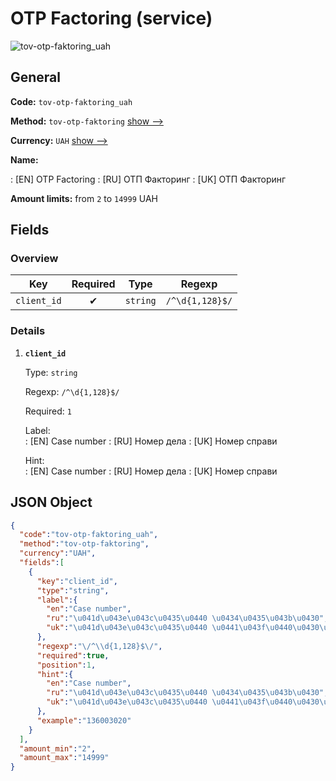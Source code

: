 
# OTP Factoring (service) 
![tov-otp-faktoring_uah](https://static.openfintech.io/payout_methods/tov-otp-faktoring_uah/logo.svg?w=400&c=v0.59.26#w24)  

## General 
 
**Code:** `tov-otp-faktoring_uah` 
 
**Method:** `tov-otp-faktoring` [show -->](/payout-methods/tov-otp-faktoring/) 
 
**Currency:** `UAH` [show -->](/currencies/UAH/) 
 
**Name:** 
 
:	[EN] OTP Factoring 
:	[RU] ОТП Факторинг 
:	[UK] ОТП Факторинг 
 
**Amount limits:** from `2` to `14999` UAH 

## Fields 

### Overview 

|Key|Required|Type|Regexp| 
|:---:|:---:|:---:|:---:| 
|`client_id`|✔|`string`|`/^\d{1,128}$/`| 
 

### Details 
 
1. **`client_id`** 
 
	Type: `string` 
 
	Regexp: `/^\d{1,128}$/` 
 
	Required: `1` 
 
	Label:  
	: [EN] Case number 
	: [RU] Номер дела 
	: [UK] Номер справи 
 
	Hint:  
	: [EN] Case number 
	: [RU] Номер дела 
	: [UK] Номер справи 
 

## JSON Object 

```json
{
  "code":"tov-otp-faktoring_uah",
  "method":"tov-otp-faktoring",
  "currency":"UAH",
  "fields":[
    {
      "key":"client_id",
      "type":"string",
      "label":{
        "en":"Case number",
        "ru":"\u041d\u043e\u043c\u0435\u0440 \u0434\u0435\u043b\u0430",
        "uk":"\u041d\u043e\u043c\u0435\u0440 \u0441\u043f\u0440\u0430\u0432\u0438"
      },
      "regexp":"\/^\\d{1,128}$\/",
      "required":true,
      "position":1,
      "hint":{
        "en":"Case number",
        "ru":"\u041d\u043e\u043c\u0435\u0440 \u0434\u0435\u043b\u0430",
        "uk":"\u041d\u043e\u043c\u0435\u0440 \u0441\u043f\u0440\u0430\u0432\u0438"
      },
      "example":"136003020"
    }
  ],
  "amount_min":"2",
  "amount_max":"14999"
}
```  
